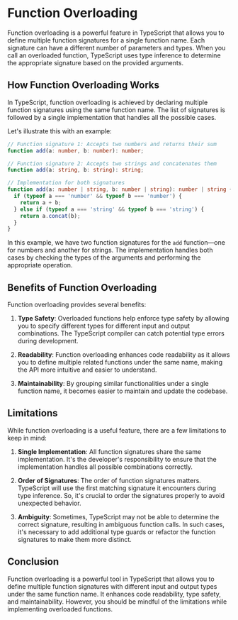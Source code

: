 # Function Overloading

Function overloading is a powerful feature in TypeScript that allows you to define multiple function signatures for a single function name. Each signature can have a different number of parameters and types. When you call an overloaded function, TypeScript uses type inference to determine the appropriate signature based on the provided arguments.

## How Function Overloading Works

In TypeScript, function overloading is achieved by declaring multiple function signatures using the same function name. The list of signatures is followed by a single implementation that handles all the possible cases.

Let's illustrate this with an example:

```typescript
// Function signature 1: Accepts two numbers and returns their sum
function add(a: number, b: number): number;

// Function signature 2: Accepts two strings and concatenates them
function add(a: string, b: string): string;

// Implementation for both signatures
function add(a: number | string, b: number | string): number | string {
  if (typeof a === 'number' && typeof b === 'number') {
    return a + b;
  } else if (typeof a === 'string' && typeof b === 'string') {
    return a.concat(b);
  }
}
```

In this example, we have two function signatures for the `add` function—one for numbers and another for strings. The implementation handles both cases by checking the types of the arguments and performing the appropriate operation.

## Benefits of Function Overloading

Function overloading provides several benefits:

1. **Type Safety**: Overloaded functions help enforce type safety by allowing you to specify different types for different input and output combinations. The TypeScript compiler can catch potential type errors during development.

2. **Readability**: Function overloading enhances code readability as it allows you to define multiple related functions under the same name, making the API more intuitive and easier to understand.

3. **Maintainability**: By grouping similar functionalities under a single function name, it becomes easier to maintain and update the codebase.

## Limitations

While function overloading is a useful feature, there are a few limitations to keep in mind:

1. **Single Implementation**: All function signatures share the same implementation. It's the developer's responsibility to ensure that the implementation handles all possible combinations correctly.

2. **Order of Signatures**: The order of function signatures matters. TypeScript will use the first matching signature it encounters during type inference. So, it's crucial to order the signatures properly to avoid unexpected behavior.

3. **Ambiguity**: Sometimes, TypeScript may not be able to determine the correct signature, resulting in ambiguous function calls. In such cases, it's necessary to add additional type guards or refactor the function signatures to make them more distinct.

## Conclusion

Function overloading is a powerful tool in TypeScript that allows you to define multiple function signatures with different input and output types under the same function name. It enhances code readability, type safety, and maintainability. However, you should be mindful of the limitations while implementing overloaded functions.